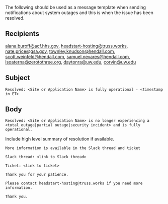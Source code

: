 The following should be used as a message template when sending notifications about system outages and this is when the issue has been resolved.

## Recipients
alana.buroff@acf.hhs.gov, headstart-hosting@truss.works, nate.price@gsa.gov, townley.knudson@hendall.com, scott.weinfeld@hendall.com, samuel.nevares@hendall.com, lsoaterna@zerotothree.org, daytonra@uw.edu, corvin@uw.edu

## Subject
`Resolved: <Site or Application Name> is fully operational - <timestamp in ET>`

## Body
  `Resolved: <Site or Application Name> is no longer experiencing a <total outage|partial outage|security incident> and is fully operational.`
  
  Include high level summary of resolution if available.
  
  `More information is available in the Slack thread and ticket`
  
  `Slack thread: <link to Slack thread>`
  
  `Ticket: <link to ticket>`
  
  ```
  Thank you for your patience.
  
  Please contact headstart-hosting@truss.works if you need more information.
  
  Thank you.
  ```
